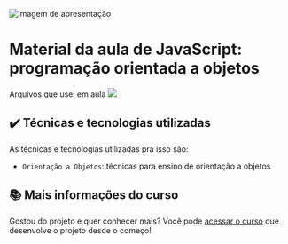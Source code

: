 
![imagem de apresentação](https://i.imgur.com/pPxHfOn.png)

# Material da aula de JavaScript: programação orientada a objetos

Arquivos que usei em aula
![](img/amostra.gif)

## ✔️ Técnicas e tecnologias utilizadas

As técnicas e tecnologias utilizadas pra isso são:

- `Orientação a Objetos`: técnicas para ensino de orientação a objetos

## 📚 Mais informações do curso

Gostou do projeto e quer conhecer mais? Você pode [acessar o curso](https://cursos.alura.com.br/course/javascript-passos-programacao-orientada-objetos) que desenvolve o projeto desde o começo!
